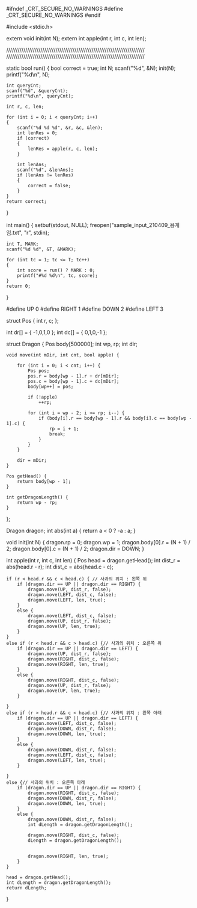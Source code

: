 #ifndef _CRT_SECURE_NO_WARNINGS
#define _CRT_SECURE_NO_WARNINGS
#endif

#include <stdio.h>

extern void init(int N);
extern int apple(int r, int c, int len);

/////////////////////////////////////////////////////////////////////////
/////////////////////////////////////////////////////////////////////////

static bool run()
{
    bool correct = true;
    int N;
    scanf("%d", &N);
    init(N);
    printf("%d\n", N);

    int queryCnt;
    scanf("%d", &queryCnt);
    printf("%d\n", queryCnt);

    int r, c, len;

    for (int i = 0; i < queryCnt; i++)
    {
        scanf("%d %d %d", &r, &c, &len);
        int lenRes = 0;
        if (correct)
        {
            lenRes = apple(r, c, len);
        }

        int lenAns;
        scanf("%d", &lenAns);
        if (lenAns != lenRes)
        {
            correct = false;
        }
    }
    return correct;
}

int main()
{
    setbuf(stdout, NULL);
    freopen("sample_input_210409_용게임.txt", "r", stdin);

    int T, MARK;
    scanf("%d %d", &T, &MARK);

    for (int tc = 1; tc <= T; tc++)
    {
        int score = run() ? MARK : 0;
        printf("#%d %d\n", tc, score);
    }
    return 0;
}

#define UP    0
#define RIGHT 1
#define DOWN  2
#define LEFT  3

struct Pos {
    int r, c;
};

int dr[] = { -1,0,1,0 };
int dc[] = { 0,1,0,-1 };


struct Dragon {
    Pos body[500000];
    int wp, rp;
    int dir;

    void move(int mDir, int cnt, bool apple) {

        for (int i = 0; i < cnt; i++) {
            Pos pos;
            pos.r = body[wp - 1].r + dr[mDir];
            pos.c = body[wp - 1].c + dc[mDir];
            body[wp++] = pos;

            if (!apple)
                ++rp;

            for (int i = wp - 2; i >= rp; i--) {
                if (body[i].r == body[wp - 1].r && body[i].c == body[wp - 1].c) {
                    rp = i + 1;
                    break;
                }
            }
        }

        dir = mDir;
    }

    Pos getHead() {
        return body[wp - 1];
    }

    int getDragonLength() {
        return wp - rp;
    }
};

Dragon dragon;
int abs(int a) { return a < 0 ? -a : a; }

void init(int N)
{
    dragon.rp = 0;
    dragon.wp = 1;
    dragon.body[0].r = (N + 1) / 2;
    dragon.body[0].c = (N + 1) / 2;
    dragon.dir = DOWN;
}

int apple(int r, int c, int len)
{
    Pos head = dragon.getHead();
    int dist_r = abs(head.r - r);
    int dist_c = abs(head.c - c);

    if (r < head.r && c < head.c) { // 사과의 위치 : 왼쪽 위
        if (dragon.dir == UP || dragon.dir == RIGHT) {
            dragon.move(UP, dist_r, false);
            dragon.move(LEFT, dist_c, false);
            dragon.move(LEFT, len, true);
        }
        else {
            dragon.move(LEFT, dist_c, false);
            dragon.move(UP, dist_r, false);
            dragon.move(UP, len, true);
        }
    }
    else if (r < head.r && c > head.c) {// 사과의 위치 : 오른쪽 위
        if (dragon.dir == UP || dragon.dir == LEFT) {
            dragon.move(UP, dist_r, false);
            dragon.move(RIGHT, dist_c, false);
            dragon.move(RIGHT, len, true);
        }
        else {
            dragon.move(RIGHT, dist_c, false);
            dragon.move(UP, dist_r, false);
            dragon.move(UP, len, true);
        }

    }
    else if (r > head.r && c < head.c) {// 사과의 위치 : 왼쪽 아래
        if (dragon.dir == UP || dragon.dir == LEFT) {
            dragon.move(LEFT, dist_c, false);
            dragon.move(DOWN, dist_r, false);
            dragon.move(DOWN, len, true);
        }
        else {
            dragon.move(DOWN, dist_r, false);
            dragon.move(LEFT, dist_c, false);
            dragon.move(LEFT, len, true);
        }

    }
    else {// 사과의 위치 : 오른쪽 아래
        if (dragon.dir == UP || dragon.dir == RIGHT) {
            dragon.move(RIGHT, dist_c, false);
            dragon.move(DOWN, dist_r, false);
            dragon.move(DOWN, len, true);
        }
        else {
            dragon.move(DOWN, dist_r, false);
            int dLength = dragon.getDragonLength();

            dragon.move(RIGHT, dist_c, false);
            dLength = dragon.getDragonLength();


            dragon.move(RIGHT, len, true);
        }
    }

    head = dragon.getHead();
    int dLength = dragon.getDragonLength();
    return dLength;
}

